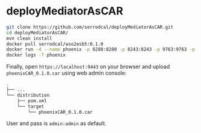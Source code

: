 # deployMediatorAsCAR

```bash
git clone https://github.com/serrodcal/deployMediatorAsCAR.git
cd deployMediatorAsCAR/
mvn clean install
docker pull serrodcal/wso2esb5:0.1.0
docker run -d --name phoenix -p 8280:8280 -p 8243:8243 -p 9763:9763 -p 9443:9443 -p 19444:19444 serrodcal/wso2esb5:0.1.0
docker logs -f phoenix
```

Finally, open `https://localhost:9443` on your browser and upload `phoenixCAR_0.1.0.car` using web admin console:

```bash
.
├── ...
└── distribution
    ├── pom.xml
    └── target
        └── phoenixCAR_0.1.0.car
```

User and pass is `admin:admin` as default.